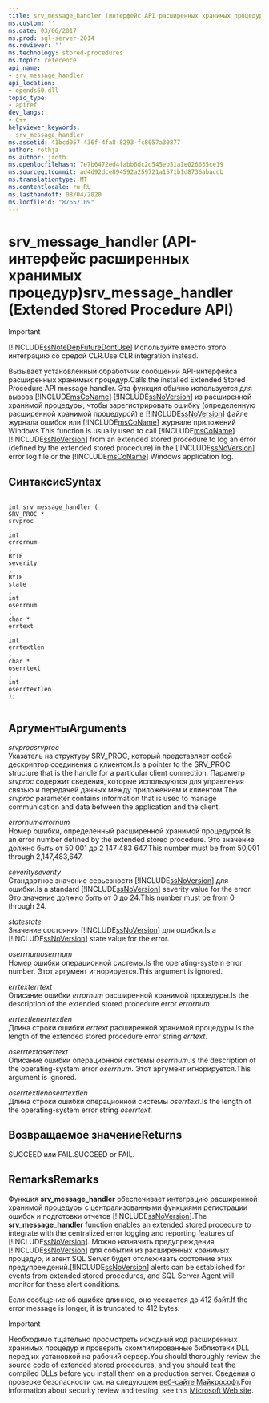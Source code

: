 ```yaml
---
title: srv_message_handler (интерфейс API расширенных хранимых процедур) | Документы Майкрософт
ms.custom: ''
ms.date: 03/06/2017
ms.prod: sql-server-2014
ms.reviewer: ''
ms.technology: stored-procedures
ms.topic: reference
api_name:
- srv_message_handler
api_location:
- opends60.dll
topic_type:
- apiref
dev_langs:
- C++
helpviewer_keywords:
- srv_message_handler
ms.assetid: 41bcd057-436f-4fa8-8293-fc8057a30877
author: rothja
ms.author: jroth
ms.openlocfilehash: 7e7b6472ed4fabb6dc2d545eb51a1e026635ce19
ms.sourcegitcommit: ad4d92dce894592a259721a1571b1d8736abacdb
ms.translationtype: MT
ms.contentlocale: ru-RU
ms.lasthandoff: 08/04/2020
ms.locfileid: "87657109"
---
```

# <a name="srv_message_handler-extended-stored-procedure-api"></a><span data-ttu-id="7bad1-102">srv_message_handler (API-интерфейс расширенных хранимых процедур)</span><span class="sxs-lookup"><span data-stu-id="7bad1-102">srv_message_handler (Extended Stored Procedure API)</span></span>
    
> [!IMPORTANT]  
>  [!INCLUDE[ssNoteDepFutureDontUse](../../includes/ssnotedepfuturedontuse-md.md)] <span data-ttu-id="7bad1-103">Используйте вместо этого интеграцию со средой CLR.</span><span class="sxs-lookup"><span data-stu-id="7bad1-103">Use CLR integration instead.</span></span>  
  
 <span data-ttu-id="7bad1-104">Вызывает установленный обработчик сообщений API-интерфейса расширенных хранимых процедур.</span><span class="sxs-lookup"><span data-stu-id="7bad1-104">Calls the installed Extended Stored Procedure API message handler.</span></span> <span data-ttu-id="7bad1-105">Эта функция обычно используется для вызова [!INCLUDE[msCoName](../../includes/msconame-md.md)] [!INCLUDE[ssNoVersion](../../includes/ssnoversion-md.md)] из расширенной хранимой процедуры, чтобы зарегистрировать ошибку (определенную расширенной хранимой процедурой) в [!INCLUDE[ssNoVersion](../../includes/ssnoversion-md.md)] файле журнала ошибок или [!INCLUDE[msCoName](../../includes/msconame-md.md)] журнале приложений Windows.</span><span class="sxs-lookup"><span data-stu-id="7bad1-105">This function is usually used to call [!INCLUDE[msCoName](../../includes/msconame-md.md)] [!INCLUDE[ssNoVersion](../../includes/ssnoversion-md.md)] from an extended stored procedure to log an error (defined by the extended stored procedure) in the [!INCLUDE[ssNoVersion](../../includes/ssnoversion-md.md)] error log file or the [!INCLUDE[msCoName](../../includes/msconame-md.md)] Windows application log.</span></span>  
  
## <a name="syntax"></a><span data-ttu-id="7bad1-106">Синтаксис</span><span class="sxs-lookup"><span data-stu-id="7bad1-106">Syntax</span></span>  
  
```  
  
int srv_message_handler (  
SRV_PROC *  
srvproc  
,  
int  
errornum  
,  
BYTE   
severity  
,  
BYTE  
state  
,  
int  
oserrnum  
,  
char *  
errtext  
,  
int  
errtextlen  
,  
char *  
oserrtext  
,  
int  
oserrtextlen  
);  
  
```  
  
## <a name="arguments"></a><span data-ttu-id="7bad1-107">Аргументы</span><span class="sxs-lookup"><span data-stu-id="7bad1-107">Arguments</span></span>  
 <span data-ttu-id="7bad1-108">*srvproc*</span><span class="sxs-lookup"><span data-stu-id="7bad1-108">*srvproc*</span></span>  
 <span data-ttu-id="7bad1-109">Указатель на структуру SRV_PROC, который представляет собой дескриптор соединения с клиентом.</span><span class="sxs-lookup"><span data-stu-id="7bad1-109">Is a pointer to the SRV_PROC structure that is the handle for a particular client connection.</span></span> <span data-ttu-id="7bad1-110">Параметр *srvproc* содержит сведения, которые используются для управления связью и передачей данных между приложением и клиентом.</span><span class="sxs-lookup"><span data-stu-id="7bad1-110">The *srvproc* parameter contains information that is used to manage communication and data between the application and the client.</span></span>  
  
 <span data-ttu-id="7bad1-111">*errornum*</span><span class="sxs-lookup"><span data-stu-id="7bad1-111">*errornum*</span></span>  
 <span data-ttu-id="7bad1-112">Номер ошибки, определенный расширенной хранимой процедурой.</span><span class="sxs-lookup"><span data-stu-id="7bad1-112">Is an error number defined by the extended stored procedure.</span></span> <span data-ttu-id="7bad1-113">Это значение должно быть от 50 001 до 2 147 483 647.</span><span class="sxs-lookup"><span data-stu-id="7bad1-113">This number must be from 50,001 through 2,147,483,647.</span></span>  
  
 <span data-ttu-id="7bad1-114">*severity*</span><span class="sxs-lookup"><span data-stu-id="7bad1-114">*severity*</span></span>  
 <span data-ttu-id="7bad1-115">Стандартное значение серьезности [!INCLUDE[ssNoVersion](../../includes/ssnoversion-md.md)] для ошибки.</span><span class="sxs-lookup"><span data-stu-id="7bad1-115">Is a standard [!INCLUDE[ssNoVersion](../../includes/ssnoversion-md.md)] severity value for the error.</span></span> <span data-ttu-id="7bad1-116">Это значение должно быть от 0 до 24.</span><span class="sxs-lookup"><span data-stu-id="7bad1-116">This number must be from 0 through 24.</span></span>  
  
 <span data-ttu-id="7bad1-117">*state*</span><span class="sxs-lookup"><span data-stu-id="7bad1-117">*state*</span></span>  
 <span data-ttu-id="7bad1-118">Значение состояния [!INCLUDE[ssNoVersion](../../includes/ssnoversion-md.md)] для ошибки.</span><span class="sxs-lookup"><span data-stu-id="7bad1-118">Is a [!INCLUDE[ssNoVersion](../../includes/ssnoversion-md.md)] state value for the error.</span></span>  
  
 <span data-ttu-id="7bad1-119">*oserrnum*</span><span class="sxs-lookup"><span data-stu-id="7bad1-119">*oserrnum*</span></span>  
 <span data-ttu-id="7bad1-120">Номер ошибки операционной системы.</span><span class="sxs-lookup"><span data-stu-id="7bad1-120">Is the operating-system error number.</span></span> <span data-ttu-id="7bad1-121">Этот аргумент игнорируется.</span><span class="sxs-lookup"><span data-stu-id="7bad1-121">This argument is ignored.</span></span>  
  
 <span data-ttu-id="7bad1-122">*errtext*</span><span class="sxs-lookup"><span data-stu-id="7bad1-122">*errtext*</span></span>  
 <span data-ttu-id="7bad1-123">Описание ошибки *errornum* расширенной хранимой процедуры.</span><span class="sxs-lookup"><span data-stu-id="7bad1-123">Is the description of the extended stored procedure error *errornum*.</span></span>  
  
 <span data-ttu-id="7bad1-124">*errtextlen*</span><span class="sxs-lookup"><span data-stu-id="7bad1-124">*errtextlen*</span></span>  
 <span data-ttu-id="7bad1-125">Длина строки ошибки *errtext* расширенной хранимой процедуры.</span><span class="sxs-lookup"><span data-stu-id="7bad1-125">Is the length of the extended stored procedure error string *errtext*.</span></span>  
  
 <span data-ttu-id="7bad1-126">*oserrtext*</span><span class="sxs-lookup"><span data-stu-id="7bad1-126">*oserrtext*</span></span>  
 <span data-ttu-id="7bad1-127">Описание ошибки операционной системы *oserrnum*.</span><span class="sxs-lookup"><span data-stu-id="7bad1-127">Is the description of the operating-system error *oserrnum*.</span></span> <span data-ttu-id="7bad1-128">Этот аргумент игнорируется.</span><span class="sxs-lookup"><span data-stu-id="7bad1-128">This argument is ignored.</span></span>  
  
 <span data-ttu-id="7bad1-129">*oserrtextlen*</span><span class="sxs-lookup"><span data-stu-id="7bad1-129">*oserrtextlen*</span></span>  
 <span data-ttu-id="7bad1-130">Длина строки ошибки операционной системы *oserrtext*.</span><span class="sxs-lookup"><span data-stu-id="7bad1-130">Is the length of the operating-system error string *oserrtext*.</span></span>  
  
## <a name="returns"></a><span data-ttu-id="7bad1-131">Возвращаемое значение</span><span class="sxs-lookup"><span data-stu-id="7bad1-131">Returns</span></span>  
 <span data-ttu-id="7bad1-132">SUCCEED или FAIL.</span><span class="sxs-lookup"><span data-stu-id="7bad1-132">SUCCEED or FAIL.</span></span>  
  
## <a name="remarks"></a><span data-ttu-id="7bad1-133">Remarks</span><span class="sxs-lookup"><span data-stu-id="7bad1-133">Remarks</span></span>  
 <span data-ttu-id="7bad1-134">Функция **srv_message_handler** обеспечивает интеграцию расширенной хранимой процедуры с централизованными функциями регистрации ошибок и подготовки отчетов [!INCLUDE[ssNoVersion](../../includes/ssnoversion-md.md)].</span><span class="sxs-lookup"><span data-stu-id="7bad1-134">The **srv_message_handler** function enables an extended stored procedure to integrate with the centralized error logging and reporting features of [!INCLUDE[ssNoVersion](../../includes/ssnoversion-md.md)].</span></span> <span data-ttu-id="7bad1-135">Можно назначить предупреждения [!INCLUDE[ssNoVersion](../../includes/ssnoversion-md.md)] для событий из расширенных хранимых процедур, и агент SQL Server будет отслеживать состояние этих предупреждений.</span><span class="sxs-lookup"><span data-stu-id="7bad1-135">[!INCLUDE[ssNoVersion](../../includes/ssnoversion-md.md)] alerts can be established for events from extended stored procedures, and SQL Server Agent will monitor for these alert conditions.</span></span>  
  
 <span data-ttu-id="7bad1-136">Если сообщение об ошибке длиннее, оно усекается до 412 байт.</span><span class="sxs-lookup"><span data-stu-id="7bad1-136">If the error message is longer, it is truncated to 412 bytes.</span></span>  
  
> [!IMPORTANT]  
>  <span data-ttu-id="7bad1-137">Необходимо тщательно просмотреть исходный код расширенных хранимых процедур и проверить скомпилированные библиотеки DLL перед их установкой на рабочий сервер.</span><span class="sxs-lookup"><span data-stu-id="7bad1-137">You should thoroughly review the source code of extended stored procedures, and you should test the compiled DLLs before you install them on a production server.</span></span> <span data-ttu-id="7bad1-138">Сведения о проверке безопасности см. на следующем [веб-сайте Майкрософт](https://go.microsoft.com/fwlink/?LinkID=54761&amp;clcid=0x409https://msdn.microsoft.com/security/).</span><span class="sxs-lookup"><span data-stu-id="7bad1-138">For information about security review and testing, see this [Microsoft Web site](https://go.microsoft.com/fwlink/?LinkID=54761&amp;clcid=0x409https://msdn.microsoft.com/security/).</span></span>  
  
  
